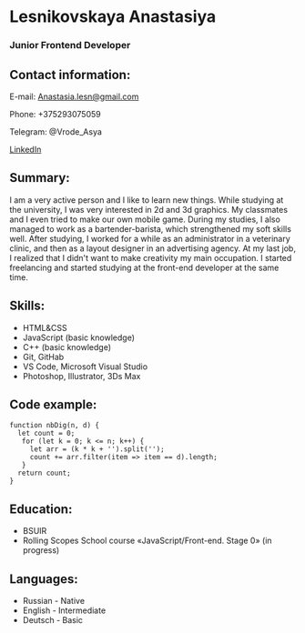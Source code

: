 # **Lesnikovskaya Anastasiya**
### Junior Frontend Developer
## **Contact information:**
E-mail: Anastasia.lesn@gmail.com

Phone: +375293075059

Telegram: @Vrode_Asya

[LinkedIn](https://www.linkedin.com/in/anastasiya-lesnikovskaya/)

## **Summary:**
I am a very active person and I like to learn new things. While studying at the university, I was very interested in 2d and 3d graphics. My classmates and I even tried to make our own mobile game. During my studies, I also managed to work as a bartender-barista, which strengthened my soft skills well. After studying, I worked for a while as an administrator in a veterinary clinic, and then as a layout designer in an advertising agency. At my last job, I realized that I didn't want to make creativity my main occupation. I started freelancing and started studying at the front-end developer at the same time.

## **Skills:**
* HTML&CSS
* JavaScript (basic knowledge)
* C++ (basic knowledge)
* Git, GitHab
* VS Code, Microsoft Visual Studio
* Photoshop, Illustrator, 3Ds Max

## **Code example:**
```
function nbDig(n, d) {
  let count = 0;
   for (let k = 0; k <= n; k++) {
     let arr = (k * k + '').split('');
     count += arr.filter(item => item == d).length;
   }
  return count;
}
```

## **Education:**
* BSUIR
* Rolling Scopes School course «JavaScript/Front-end. Stage 0» (in progress)

## **Languages:**
* Russian - Native
* English - Intermediate
* Deutsch - Basic
